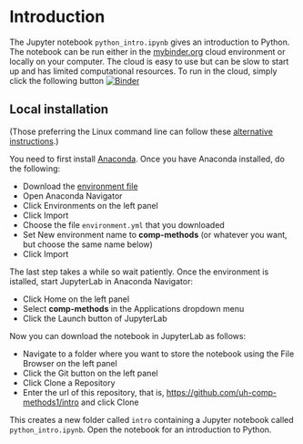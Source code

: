 # Introduction

The Jupyter notebook `python_intro.ipynb` gives an introduction to Python. The notebook can be run either in the [mybinder.org](https://mybinder.readthedocs.io/en/latest/about/about.html) cloud environment or locally on your computer. The cloud is easy to use but can be slow to start up and has limited computational resources. To run in the cloud, simply click the following button 
[![Binder](https://mybinder.org/badge_logo.svg)](https://mybinder.org/v2/gh/uh-comp-methods1/intro/main?labpath=python_intro.ipynb)

## Local installation

(Those preferring the Linux command line can follow these [alternative instructions](docs/install_cli.md).)

You need to first install [Anaconda](https://www.anaconda.com/products/individual). Once you have Anaconda installed, do the following: 

* Download the [environment file](https://raw.githubusercontent.com/uh-comp-methods1/intro/main/docs/environment.yml)
* Open Anaconda Navigator
* Click Environments on the left panel
* Click Import
* Choose the file `environment.yml` that you downloaded 
* Set New environment name to **comp-methods** (or whatever you want, but choose the same name below)
* Click Import

The last step takes a while so wait patiently. Once the environment is istalled, start JupyterLab in Anaconda Navigator:

* Click Home on the left panel
* Select **comp-methods** in the Applications dropdown menu
* Click the Launch button of JupyterLab 

Now you can download the notebook in JupyterLab as follows:

* Navigate to a folder where you want to store the notebook using the File Browser on the left panel
* Click the Git button on the left panel
* Click Clone a Repository
* Enter the url of this repository, that is, <https://github.com/uh-comp-methods1/intro> and click Clone

This creates a new folder called `intro`
containing a Jupyter notebook called `python_intro.ipynb`.
Open the notebook for an introduction to Python.